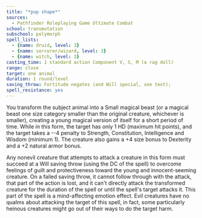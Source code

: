```yaml
---
title: "*pup shape*"
sources:
  - Pathfinder Roleplaying Game Ultimate Combat
school: transmutation
subschool: polymorph
spell_lists:
  - {name: druid, level: 3}
  - {name: sorcerer/wizard, level: 3}
  - {name: witch, level: 3}
casting_time: 1 standard action Component V, S, M (a rag doll)
range: close
target: one animal
duration: 1 round/level
saving_throw: Fortitude negates (and Will special, see text);
spell_resistance: yes
---
```


You transform the subject animal into a Small magical beast (or a magical beast one size category smaller than the original creature, whichever is smaller), creating a young magical version of itself for a short period of time. While in this form, the target has only 1 HD (maximum hit points), and the target takes a --4 penalty to Strength, Constitution, Intelligence and Wisdom (minimum 1). The creature also gains a +4 size bonus to Dexterity and a +2 natural armor bonus.

Any nonevil creature that attempts to attack a creature in this form must succeed at a Will saving throw (using the DC
of the spell) to overcome feelings of guilt and protectiveness toward the young and innocent-seeming creature. On a failed saving throw, it cannot follow through with the attack, that part of the action is lost, and it can't directly attack the transformed creature for the duration of the spell or until the spell's target attacks it. This part of the spell is a mind-affecting emotion effect. Evil creatures have no qualms about attacking the target of this spell, in fact, some particularly heinous creatures might go out of their ways to do the target harm.

